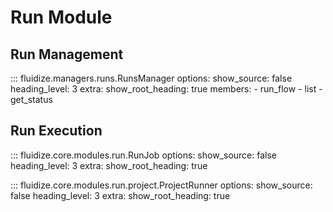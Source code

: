 # Run Module

## Run Management

::: fluidize.managers.runs.RunsManager
    options:
      show_source: false
      heading_level: 3
      extra:
        show_root_heading: true
      members:
        - run_flow
        - list
        - get_status

## Run Execution

::: fluidize.core.modules.run.RunJob
    options:
      show_source: false
      heading_level: 3
      extra:
        show_root_heading: true

::: fluidize.core.modules.run.project.ProjectRunner
    options:
      show_source: false
      heading_level: 3
      extra:
        show_root_heading: true
